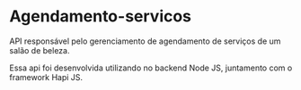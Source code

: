 # Agendamento-servicos
<p>API responsável pelo gerenciamento de agendamento de serviços de um salão de beleza.</p>
<p>Essa api foi desenvolvida utilizando no backend Node JS, juntamento com o framework Hapi JS.</p>
